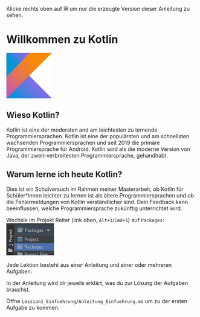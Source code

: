 Klicke rechts oben auf ![](images/LayoutPreviewOnly.png) um nur die erzeugte Version dieser Anleitung zu sehen.

# Willkommen zu Kotlin

![](images/Kotlin.png)

## Wieso Kotlin?

Kotlin ist eine der modersten and am leichtesten zu lernende Programmiersprachen.
Kotlin ist eine der populärsten und am schnellsten wachsenden Programmiersprachen und seit 2019 die primäre Programmiersprache für Android.
Kotlin wird als die moderne Version von Java, der zweit-verbreitesten Programmiersprache, gehandhabt.

## Warum lerne ich heute Kotlin?

Dies ist ein Schulversuch im Rahmen meiner Masterarbeit, 
ob Kotlin für Schüler*innen leichter zu lernen ist als ältere Programmiersprachen und 
ob die Fehlermeldungen von Kotlin verständlicher sind.
Dein Feedback kann beeinflussen, welche Programmiersprache zukünftig unterrichtet wird.

Wechsle im Projekt Reiter (link oben, `Alt+1`/`Cmd+1`) auf `Packages`:\
![](images/ChangeToPackeges.jpg)

Jede Lektion besteht aus einer Anleitung und einer oder mehreren Aufgaben.

In der Anleitung wird dir jeweils erklärt, was du zur Lösung der Aufgaben brauchst.

Öffne `Lession1_Einfuehrung/Anleitung_Einfuehrung.md` um zu der ersten Aufgabe zu kommen.